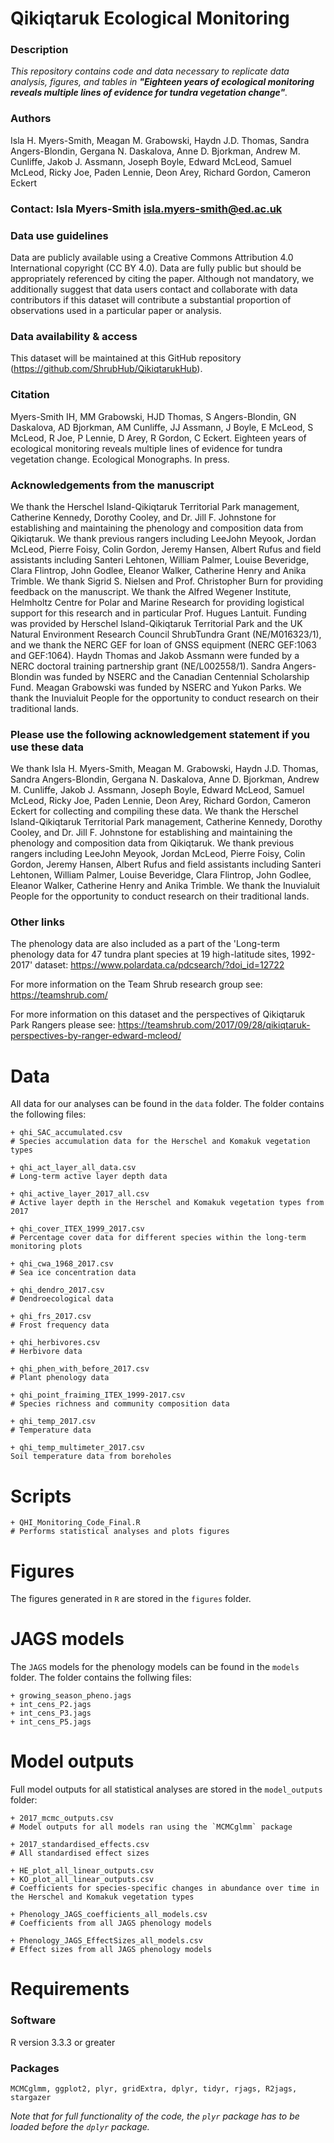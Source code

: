 # Qikiqtaruk Ecological Monitoring

### Description
_This repository contains code and data necessary to replicate data analysis, figures, and tables in __"Eighteen years of ecological monitoring reveals multiple lines of evidence for tundra vegetation change"__._

### Authors
Isla H. Myers-Smith, Meagan M. Grabowski, Haydn J.D. Thomas, Sandra Angers-Blondin, Gergana N. Daskalova, Anne D. Bjorkman, Andrew M. Cunliffe, Jakob J. Assmann, Joseph Boyle, Edward McLeod, Samuel McLeod, Ricky Joe, Paden Lennie, Deon Arey, Richard Gordon, Cameron Eckert

### Contact: Isla Myers-Smith isla.myers-smith@ed.ac.uk

### Data use guidelines
Data are publicly available using a Creative Commons Attribution 4.0 International copyright (CC BY 4.0). Data are fully public but should be appropriately referenced by citing the paper. Although not mandatory, we additionally suggest that data users contact and collaborate with data contributors if this dataset will contribute a substantial proportion of observations used in a particular paper or analysis.

### Data availability & access
This dataset will be maintained at this GitHub repository (https://github.com/ShrubHub/QikiqtarukHub).

### Citation
Myers-Smith IH, MM Grabowski, HJD Thomas, S Angers-Blondin, GN Daskalova, AD Bjorkman, AM Cunliffe, JJ Assmann, J Boyle, E McLeod, S McLeod, R Joe, P Lennie, D Arey, R Gordon, C Eckert. Eighteen years of ecological monitoring reveals multiple lines of evidence for tundra vegetation change. Ecological Monographs. In press.

### Acknowledgements from the manuscript
We thank the Herschel Island-Qikiqtaruk Territorial Park management, Catherine Kennedy, Dorothy Cooley, and Dr. Jill F. Johnstone for establishing and maintaining the phenology and composition data from Qikiqtaruk. We thank previous rangers including LeeJohn Meyook, Jordan McLeod, Pierre Foisy, Colin Gordon, Jeremy Hansen, Albert Rufus and field assistants including Santeri Lehtonen, William Palmer, Louise Beveridge, Clara Flintrop, John Godlee, Eleanor Walker, Catherine Henry and Anika Trimble. We thank Sigrid S. Nielsen and Prof. Christopher Burn for providing feedback on the manuscript. We thank the Alfred Wegener Institute, Helmholtz Centre for Polar and Marine Research for providing logistical support for this research and in particular Prof. Hugues Lantuit. Funding was provided by Herschel Island-Qikiqtaruk Territorial Park and the UK Natural Environment Research Council ShrubTundra Grant (NE/M016323/1), and we thank the NERC GEF for loan of GNSS equipment (NERC GEF:1063 and GEF:1064). Haydn Thomas and Jakob Assmann were funded by a NERC doctoral training partnership grant (NE/L002558/1). Sandra Angers-Blondin was funded by NSERC and the Canadian Centennial Scholarship Fund. Meagan Grabowski was funded by NSERC and Yukon Parks. We thank the Inuvialuit People for the opportunity to conduct research on their traditional lands.

### Please use the following acknowledgement statement if you use these data
We thank Isla H. Myers-Smith, Meagan M. Grabowski, Haydn J.D. Thomas, Sandra Angers-Blondin, Gergana N. Daskalova, Anne D. Bjorkman, Andrew M. Cunliffe, Jakob J. Assmann, Joseph Boyle, Edward McLeod, Samuel McLeod, Ricky Joe, Paden Lennie, Deon Arey, Richard Gordon, Cameron Eckert for collecting and compiling these data. We thank the Herschel Island-Qikiqtaruk Territorial Park management, Catherine Kennedy, Dorothy Cooley, and Dr. Jill F. Johnstone for establishing and maintaining the phenology and composition data from Qikiqtaruk. We thank previous rangers including LeeJohn Meyook, Jordan McLeod, Pierre Foisy, Colin Gordon, Jeremy Hansen, Albert Rufus and field assistants including Santeri Lehtonen, William Palmer, Louise Beveridge, Clara Flintrop, John Godlee, Eleanor Walker, Catherine Henry and Anika Trimble. We thank the Inuvialuit People for the opportunity to conduct research on their traditional lands.

### Other links
The phenology data are also included as a part of the 'Long-term phenology data for 47 tundra plant species at 19 high-latitude sites, 1992-2017' dataset:
https://www.polardata.ca/pdcsearch/?doi_id=12722

For more information on the Team Shrub research group see:
https://teamshrub.com/

For more information on this dataset and the perspectives of Qikiqtaruk Park Rangers please see:
https://teamshrub.com/2017/09/28/qikiqtaruk-perspectives-by-ranger-edward-mcleod/

# Data

All data for our analyses can be found in the `data` folder. The folder contains the following files:

```
+ qhi_SAC_accumulated.csv	
# Species accumulation data for the Herschel and Komakuk vegetation types

+ qhi_act_layer_all_data.csv
# Long-term active layer depth data

+ qhi_active_layer_2017_all.csv
# Active layer depth in the Herschel and Komakuk vegetation types from 2017

+ qhi_cover_ITEX_1999_2017.csv	
# Percentage cover data for different species within the long-term monitoring plots

+ qhi_cwa_1968_2017.csv	
# Sea ice concentration data

+ qhi_dendro_2017.csv	
# Dendroecological data

+ qhi_frs_2017.csv	
# Frost frequency data

+ qhi_herbivores.csv	
# Herbivore data

+ qhi_phen_with_before_2017.csv	
# Plant phenology data

+ qhi_point_fraiming_ITEX_1999-2017.csv	
# Species richness and community composition data

+ qhi_temp_2017.csv	
# Temperature data

+ qhi_temp_multimeter_2017.csv
Soil temperature data from boreholes

```

# Scripts

```
+ QHI_Monitoring_Code_Final.R
# Performs statistical analyses and plots figures
```

# Figures

The figures generated in `R` are stored in the `figures` folder.

# JAGS models

The `JAGS` models for the phenology models can be found in the `models` folder. The folder contains the follwing files:

```
+ growing_season_pheno.jags
+ int_cens_P2.jags
+ int_cens_P3.jags
+ int_cens_P5.jags
```

# Model outputs

Full model outputs for all statistical analyses are stored in the `model_outputs` folder:

```
+ 2017_mcmc_outputs.csv
# Model outputs for all models ran using the `MCMCglmm` package

+ 2017_standardised_effects.csv
# All standardised effect sizes

+ HE_plot_all_linear_outputs.csv
+ KO_plot_all_linear_outputs.csv
# Coefficients for species-specific changes in abundance over time in the Herschel and Komakuk vegetation types

+ Phenology_JAGS_coefficients_all_models.csv
# Coefficients from all JAGS phenology models

+ Phenology_JAGS_EffectSizes_all_models.csv
# Effect sizes from all JAGS phenology models
```

# Requirements

### Software
R version 3.3.3 or greater

### Packages
`MCMCglmm, ggplot2, plyr, gridExtra, dplyr, tidyr, rjags, R2jags, stargazer`

_Note that for full functionality of the code, the `plyr` package has to be loaded before the `dplyr` package._
